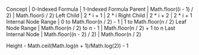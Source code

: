 Concept | 0-Indexed Formula | 1-Indexed Formula
Parent | Math.floor((i - 1) / 2) | Math.floor(i / 2)
Left Child | 2 * i + 1 | 2 * i
Right Child | 2 * i + 2 | 2 * i + 1
Internal Node Range | 0 to Math.floor(n / 2) - 1 | 1 to Math.floor(n / 2)
Leaf Node Range | Math.floor(n / 2) to n - 1 | Math.floor(n / 2) + 1 to n
Last Internal Node | Math.floor((n - 2) / 2) | Math.floor(n / 2)

Height - Math.ceil(Math.log(n + 1)/Math.log(2)) - 1